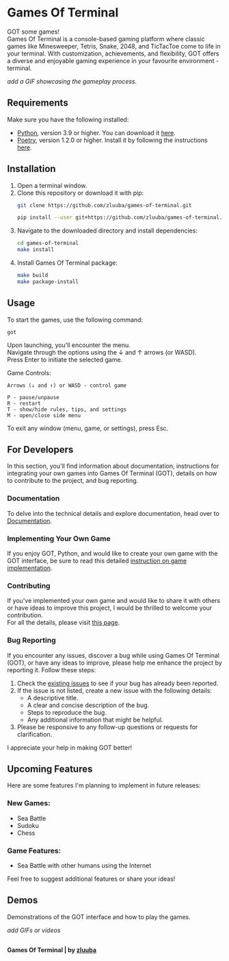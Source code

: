 # Games Of Terminal
GOT some games! <br>
Games Of Terminal is a console-based gaming platform where classic games like Minesweeper, Tetris, Snake, 2048, and TicTacToe come to life in your terminal. 
With customization, achievements, and flexibility, GOT offers a diverse and enjoyable gaming experience in your favourite environment - terminal.

*add a GIF showcasing the gameplay process.*


## Requirements

Make sure you have the following installed:

- [Python](https://www.python.org/), version 3.9 or higher. You can download it [here](https://www.python.org/downloads/).
- [Poetry](https://python-poetry.org/), version 1.2.0 or higher. Install it by following the instructions [here](https://python-poetry.org/docs/#installation).


## Installation

1. Open a terminal window.
2. Clone this repository or download it with pip:
    ```bash
    git clone https://github.com/zluuba/games-of-terminal.git
    ```
    ```bash
    pip install --user git+https://github.com/zluuba/games-of-terminal.git
    ```
3. Navigate to the downloaded directory and install dependencies:
    ```bash
    cd games-of-terminal
    make install
    ```
4. Install Games Of Terminal package:
    ```bash
    make build
    make package-install
    ```


## Usage

To start the games, use the following command:
```ch
got
```

Upon launching, you'll encounter the menu. <br>
Navigate through the options using the ↓ and ↑ arrows (or WASD). <br>
Press Enter to initiate the selected game.

Game Controls:
```ch
Arrows (↓ and ↑) or WASD - control game

P - pause/unpause
R - restart
T - show/hide rules, tips, and settings
M - open/close side menu
```
To exit any window (menu, game, or settings), press Esc.


## For Developers

In this section, you'll find information about documentation, instructions for integrating your own games 
into Games Of Terminal (GOT), details on how to contribute to the project, and bug reporting.

### Documentation
To delve into the technical details and explore documentation, head over to [Documentation](link-to-your-documentation).

### Implementing Your Own Game
If you enjoy GOT, Python, and would like to create your own game with the GOT interface, 
be sure to read this detailed [instruction on game implementation](link-to-game-implementing-instruction).

### Contributing
If you've implemented your own game and would like to share it with others or have ideas to improve this project, 
I would be thrilled to welcome your contribution. <br>
For all the details, please visit [this page](link-to-contributing).

### Bug Reporting
If you encounter any issues, discover a bug while using Games Of Terminal (GOT), 
or have any ideas to improve, please help me enhance the project by reporting it. 
Follow these steps:

1. Check the [existing issues](link-to-issues) to see if your bug has already been reported.
2. If the issue is not listed, create a new issue with the following details:
   - A descriptive title.
   - A clear and concise description of the bug.
   - Steps to reproduce the bug.
   - Any additional information that might be helpful.
3. Please be responsive to any follow-up questions or requests for clarification.

I appreciate your help in making GOT better!


## Upcoming Features

Here are some features I'm planning to implement in future releases:

### New Games:
- Sea Battle
- Sudoku
- Chess

### Game Features:
- Sea Battle with other humans using the Internet

Feel free to suggest additional features or share your ideas!

## Demos

Demonstrations of the GOT interface and how to play the games.

*add GIFs or videos*


##

**Games Of Terminal | by [zluuba](https://github.com/zluuba)**

